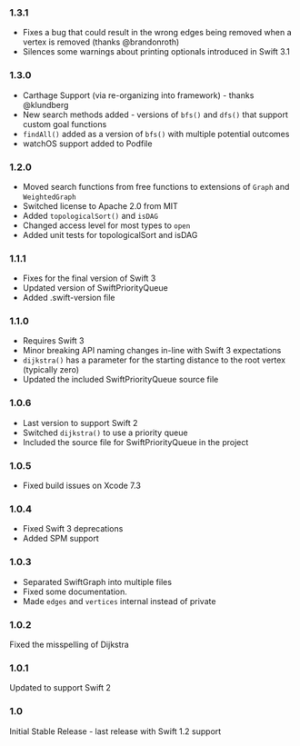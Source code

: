 ### 1.3.1
- Fixes a bug that could result in the wrong edges being removed when a vertex is removed (thanks @brandonroth)
- Silences some warnings about printing optionals introduced in Swift 3.1

### 1.3.0
- Carthage Support (via re-organizing into framework) - thanks @klundberg
- New search methods added - versions of `bfs()` and `dfs()` that support custom goal functions
- `findAll()` added as a version of `bfs()` with multiple potential outcomes 
- watchOS support added to Podfile

### 1.2.0
- Moved search functions from free functions to extensions of `Graph` and `WeightedGraph`
- Switched license to Apache 2.0 from MIT
- Added `topologicalSort()` and `isDAG`
- Changed access level for most types to `open`
- Added unit tests for topologicalSort and isDAG

### 1.1.1
- Fixes for the final version of Swift 3
- Updated version of SwiftPriorityQueue
- Added .swift-version file

### 1.1.0
- Requires Swift 3
- Minor breaking API naming changes in-line with Swift 3 expectations
- `dijkstra()` has a parameter for the starting distance to the root vertex (typically zero)
- Updated the included SwiftPriorityQueue source file

### 1.0.6
- Last version to support Swift 2
- Switched `dijkstra()` to use a priority queue
- Included the source file for SwiftPriorityQueue in the project

### 1.0.5
- Fixed build issues on Xcode 7.3

### 1.0.4
- Fixed Swift 3 deprecations
- Added SPM support

### 1.0.3
- Separated SwiftGraph into multiple files 
- Fixed some documentation.
- Made `edges` and `vertices` internal instead of private

### 1.0.2
Fixed the misspelling of Dijkstra

### 1.0.1
Updated to support Swift 2

### 1.0
Initial Stable Release - last release with Swift 1.2 support
